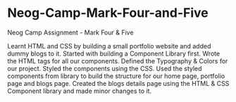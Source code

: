 # Neog-Camp-Mark-Four-and-Five
Neog Camp Assignment - Mark Four &amp; Five 

Learnt HTML and CSS by building a small portfolio website and added dummy blogs to it.
Started with building a Component Library first.
Wrote the HTML tags for all our components.
Defined the Typography & Colors for our project.
Styled the components using the CSS.
Used the styled components from library to build the structure for our home page, portfolio page and blogs page.
Created the blogs details page using the HTML & CSS Component library and made minor changes to it.
